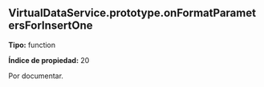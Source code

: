 ## VirtualDataService.prototype.onFormatParametersForInsertOne

**Tipo:** function

**Índice de propiedad:** 20

Por documentar.



